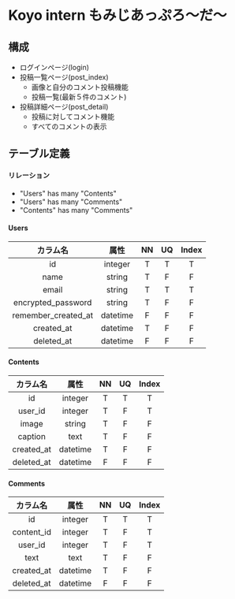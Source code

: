 # Koyo intern もみじあっぷろ〜だ〜

## 構成
* ログインページ(login)
* 投稿一覧ページ(post_index)
    * 画像と自分のコメント投稿機能
    * 投稿一覧(最新５件のコメント)
* 投稿詳細ページ(post_detail)
    * 投稿に対してコメント機能
    * すべてのコメントの表示


## テーブル定義

#### リレーション
* "Users" has many "Contents"
* "Users" has many "Comments"
* "Contents" has many "Comments"

#### Users

|カラム名|属性|NN|UQ|Index|
|:--:|:--:|:--:|:--:|:--:|
|id|integer|T|T|T|
|name|string|T|F|F|
|email|string|T|T|T|
|encrypted_password|string|T|F|F|
|remember_created_at|datetime|F|F|F|
|created_at|datetime|T|F|F|
|deleted_at|datetime|F|F|F|


#### Contents

|カラム名|属性|NN|UQ|Index|
|:--:|:--:|:--:|:--:|:--:|
|id|integer|T|T|T|
|user_id|integer|T|F|T|
|image|string|T|F|F|
|caption|text|T|F|F|
|created_at|datetime|T|F|F|
|deleted_at|datetime|F|F|F|


#### Comments

|カラム名|属性|NN|UQ|Index|
|:--:|:--:|:--:|:--:|:--:|
|id|integer|T|T|T|
|content_id|integer|T|F|T|
|user_id|integer|T|F|T|
|text|text|T|F|F|
|created_at|datetime|T|F|F|
|deleted_at|datetime|F|F|F|

